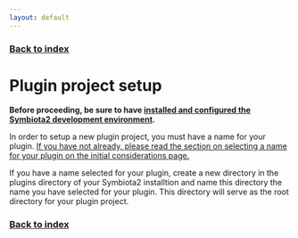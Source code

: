 ```yaml
---
layout: default
---
```


### [Back to index](./index.html)

# Plugin project setup

**Before proceeding, be sure to have [installed and configured the Symbiota2 development environment](../setup/index.html).**

In order to setup a new plugin project, you must have a name for your plugin. [If you have not already, please read the 
 section on selecting a name for your plugin on the initial considerations page.](./initial_considerations.html)
 
If you have a name selected for your plugin, create a new directory in the plugins directory of your Symbiota2 installtion
and name this directory the name you have selected for your plugin. This directory will serve as the root directory for
your plugin project.
    
### [Back to index](./index.html)
